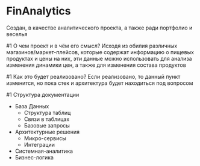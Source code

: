 # FinAnalytics
Создан, в качестве аналитического проекта, а также ради портфолио и веселья

#1 О чем проект и в чём его смысл? 
Исходя из обилия различных магазинов/маркет-плейсов, которые содержат информацию о пищевых продуктах и цены на них, эти данные можно использовать для анализа изменения динамики цен, а также для изменения состава продуктов

#1 Как это будет реализовано?
Если реализовано, то данный пункт изменится, но пока стек и архитектура будет находиться под вопросом 

#1 Структура документации 
- База Данных
    - Структура таблиц
    - Связи в таблицах
    - Базовые запросы
- Архитектурные решения
  - Микро-сервисы
  - Интеграции
- Системная-аналитика
- Бизнес-логика 
